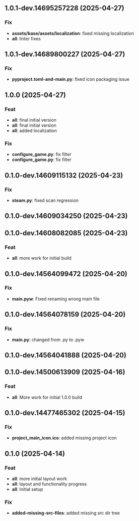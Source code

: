 ## 1.0.1-dev.14695257228 (2025-04-27)

### Fix

- **assets/base/assets/localization**: fixed missing localization
- **all**: linter fixes

## 1.0.1-dev.14689800227 (2025-04-27)

### Fix

- **pyproject.toml-and-main.py**: fixed icon packaging issue

## 1.0.0 (2025-04-27)

### Feat

- **all**: final initial version
- **all**: final initial version
- **all**: added localization

### Fix

- **configure_game.py**: fix filter
- **configure_game.py**: fix filter

## 0.1.0-dev.14609115132 (2025-04-23)

### Fix

- **steam.py**: fixed scan regression

## 0.1.0-dev.14609034250 (2025-04-23)

## 0.1.0-dev.14608082085 (2025-04-23)

### Feat

- **all**: more work for initial build

## 0.1.0-dev.14564099472 (2025-04-20)

### Fix

- **main.pyw**: Fixed renaming wrong main file

## 0.1.0-dev.14564078159 (2025-04-20)

### Fix

- **main.py**: changed from .py to .pyw

## 0.1.0-dev.14564041888 (2025-04-20)

## 0.1.0-dev.14500613909 (2025-04-16)

### Feat

- **all**: More work for initial 1.0.0 build

## 0.1.0-dev.14477465302 (2025-04-15)

### Fix

- **project_main_icon.ico**: added missing project icon

## 0.1.0 (2025-04-14)

### Feat

- **all**: more initial layout work
- **all**: layout and functionality progress
- **all**: Initial setup

### Fix

- **added-missing-src-files**: added missing src dir tree
